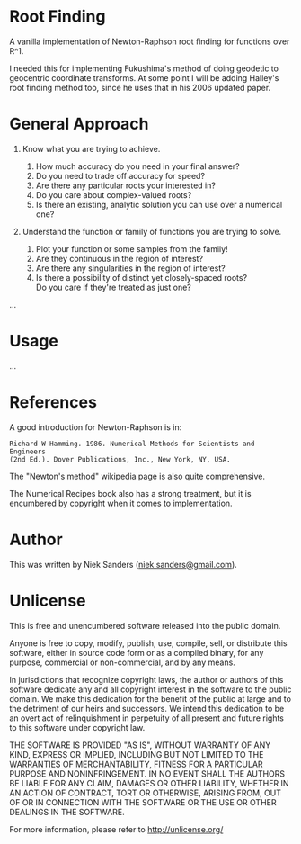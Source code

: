 # Root Finding
A vanilla implementation of Newton-Raphson root finding for functions over R^1.

I needed this for implementing Fukushima's method of doing geodetic to
geocentric coordinate transforms.  At some point I will be adding Halley's root
finding method too, since he uses that in his 2006 updated paper.

# General Approach

1. Know what you are trying to achieve.
   1. How much accuracy do you need in your final answer?
   2. Do you need to trade off accuracy for speed?
   3. Are there any particular roots your interested in?
   4. Do you care about complex-valued roots?
   5. Is there an existing, analytic solution you can use over a numerical one?

2. Understand the function or family of functions you are trying to solve.
   1. Plot your function or some samples from the family!
   1. Are they continuous in the region of interest?
   2. Are there any singularities in the region of interest?
   3. Is there a possibility of distinct yet closely-spaced roots?  
      Do you care if they're treated as just one?

...

# Usage
...

# References
A good introduction for Newton-Raphson is in:

    Richard W Hamming. 1986. Numerical Methods for Scientists and Engineers 
    (2nd Ed.). Dover Publications, Inc., New York, NY, USA.

The "Newton's method" wikipedia page is also quite comprehensive.

The Numerical Recipes book also has a strong treatment, but it is encumbered by
copyright when it comes to implementation.

# Author
This was written by Niek Sanders (niek.sanders@gmail.com).

# Unlicense
This is free and unencumbered software released into the public domain.

Anyone is free to copy, modify, publish, use, compile, sell, or distribute this
software, either in source code form or as a compiled binary, for any purpose,
commercial or non-commercial, and by any means.

In jurisdictions that recognize copyright laws, the author or authors of this
software dedicate any and all copyright interest in the software to the public
domain. We make this dedication for the benefit of the public at large and to
the detriment of our heirs and successors. We intend this dedication to be an
overt act of relinquishment in perpetuity of all present and future rights to
this software under copyright law.

THE SOFTWARE IS PROVIDED "AS IS", WITHOUT WARRANTY OF ANY KIND, EXPRESS OR
IMPLIED, INCLUDING BUT NOT LIMITED TO THE WARRANTIES OF MERCHANTABILITY, FITNESS
FOR A PARTICULAR PURPOSE AND NONINFRINGEMENT.  IN NO EVENT SHALL THE AUTHORS BE
LIABLE FOR ANY CLAIM, DAMAGES OR OTHER LIABILITY, WHETHER IN AN ACTION OF
CONTRACT, TORT OR OTHERWISE, ARISING FROM, OUT OF OR IN CONNECTION WITH THE
SOFTWARE OR THE USE OR OTHER DEALINGS IN THE SOFTWARE.

For more information, please refer to <http://unlicense.org/>
